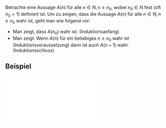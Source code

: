 Betrachte eine Aussage $A(n)$ für alle $n \in N, n \geq n_0$, wobei $n_0 \in N$ fest (oft $n_0 = 1$) definiert ist. Um zu zeigen, dass die Aussage $A(n)$ für alle $n \in N, n \geq n_0$ wahr ist, geht man wie folgend vor:
- Man zeigt, dass $A(n_0)$ wahr ist. (Induktionsanfang)
- Man zeigt:
    Wenn $A(n)$ für ein beliebiges $n \geq n_0$ wahr ist (Induktionsvoraussetzung) dann ist auch
    $A(n+1)$ wahr.(Induktionsschluss)

## Beispiel
![Summe von 1 bis n](Summe%20von%201%20bis%20n.md#Summe%20von%201%20bis%20n)